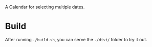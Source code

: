 A Calendar for selecting multiple dates.

# Build
After running `./build.sh`, you can serve the `./dist/` folder to try it out.